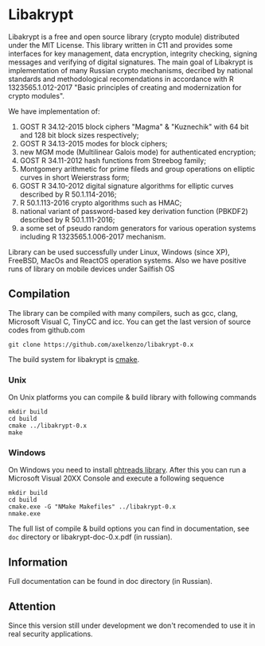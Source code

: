 # Libakrypt

Libakrypt is a free and open source library (crypto module) distributed under
the MIT License. This library written in C11 and provides some interfaces for 
key management, data encryption, integrity checking, signing messages and verifying
of digital signatures. The main goal of Libakrypt is implementation of many Russian 
crypto mechanisms, decribed by national standards and methodological recomendations
in accordance with R 1323565.1.012-2017
"Basic principles of creating and modernization for crypto modules".

We have implementation of:

1. GOST R 34.12-2015 block ciphers "Magma" & "Kuznechik" with 64 bit and 128 bit block sizes respectively;
2. GOST R 34.13-2015 modes for block ciphers;
3. new MGM mode (Multilinear Galois mode) for authenticated encryption;
4. GOST R 34.11-2012 hash functions from Streebog family;
5. Montgomery arithmetic for prime fileds and group operations on elliptic curves in short Weierstrass form;
6. GOST R 34.10-2012 digital signature algorithms for elliptic curves described by R 50.1.114-2016;
7. R 50.1.113-2016 crypto algorithms such as HMAC;
8. national variant of password-based key derivation function (PBKDF2) described by R 50.1.111-2016;
9. a some set of pseudo random generators for various operation systems including
   R 1323565.1.006-2017 mechanism.

Library can be used successfully under Linux, Windows (since XP), FreeBSD, MacOs and ReactOS operation systems.
Also we have positive runs of library on mobile devices under Sailfish OS 


## Compilation

The library can be compiled with many compilers,
such as gcc, clang, Microsoft Visual C, TinyCC and icc.
You can get the last version of source codes from github.com

    git clone https://github.com/axelkenzo/libakrypt-0.x

The build system for libakrypt is [cmake](https://cmake.org/).

### Unix
On Unix platforms you can compile & build library with following commands

    mkdir build
    cd build
    cmake ../libakrypt-0.x
    make

### Windows
On Windows you need to install [phtreads library](https://sourceware.org/pthreads-win32/).
After this you can run a Microsoft Visual 20XX Console and execute a following sequence

    mkdir build
    cd build
    cmake.exe -G "NMake Makefiles" ../libakrypt-0.x
    nmake.exe

The full list of compile & build options you can find
in documentation, see `doc` directory or libakrypt-doc-0.x.pdf (in russian).

## Information

Full documentation can be found in doc directory (in Russian).

## Attention

Since this version still under development we don't recomended to use it
in real security applications.

